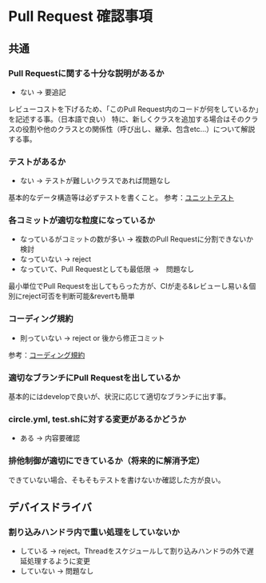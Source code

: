 Pull Request 確認事項
====================

共通
---
### Pull Requestに関する十分な説明があるか
* ない → 要追記

レビューコストを下げるため、「このPull Request内のコードが何をしているか」を記述する事。（日本語で良い）
特に、新しくクラスを追加する場合はそのクラスの役割や他のクラスとの関係性（呼び出し、継承、包含etc...）について解説する事。

### テストがあるか
* ない → テストが難しいクラスであれば問題なし

基本的なデータ構造等は必ずテストを書くこと。
参考：[ユニットテスト](doc/test.md)

### 各コミットが適切な粒度になっているか
* なっているがコミットの数が多い → 複数のPull Requestに分割できないか検討
* なっていない → reject
* なっていて、Pull Requestとしても最低限 →　問題なし

最小単位でPull Requestを出してもらった方が、CIが走る&レビューし易い＆個別にreject可否を判断可能&revertも簡単

### コーディング規約
* 則っていない → reject or 後から修正コミット

参考：[コーディング規約](codingstyle.md)

### 適切なブランチにPull Requestを出しているか

基本的にはdevelopで良いが、状況に応じて適切なブランチに出す事。

### circle.yml, test.shに対する変更があるかどうか
* ある → 内容要確認

### 排他制御が適切にできているか（将来的に解消予定）
できていない場合、そもそもテストを書けないか確認した方が良い。

デバイスドライバ
---------------
### 割り込みハンドラ内で重い処理をしていないか
* している → reject。Threadをスケジュールして割り込みハンドラの外で遅延処理するように変更
* していない → 問題なし
